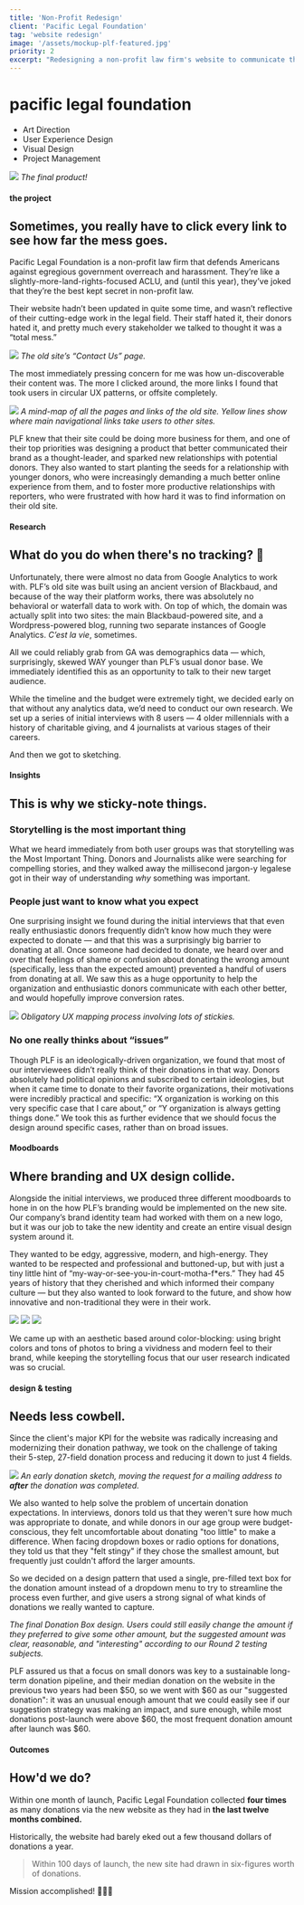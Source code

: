 ```yaml
---
title: 'Non-Profit Redesign'
client: 'Pacific Legal Foundation'
tag: 'website redesign'
image: '/assets/mockup-plf-featured.jpg'
priority: 2
excerpt: "Redesigning a non-profit law firm's website to communicate their brand and help donors contribute."
---
```


# pacific legal foundation
- Art Direction
- User Experience Design
- Visual Design
- Project Management

![](pacific-legal-foundation/A20F13E3-FB0F-49BE-9C38-D84ADE2DD5EA.png)
_The final product!_

#### the project
## Sometimes, you really have to click every link to see how far the mess goes.
Pacific Legal Foundation is a non-profit law firm that defends Americans against egregious government overreach and harassment. They’re like a slightly-more-land-rights-focused ACLU, and (until this year), they’ve joked that they’re the best kept secret in non-profit law.

Their website hadn’t been updated in quite some time, and wasn’t reflective of their cutting-edge work in the legal field. Their staff hated it, their donors hated it, and pretty much every stakeholder we talked to thought it was a “total mess.”

![](pacific-legal-foundation/14BF9B9C-009D-49DD-8683-479CA0790E9A.png)
_The old site’s “Contact Us” page._

The most immediately pressing concern for me was how un-discoverable their content was. The more I clicked around, the more links I found that took users in circular UX patterns, or offsite completely.

![](pacific-legal-foundation/current-pacificlegal-map.png)
_A mind-map of all the pages and links of the old site. Yellow lines show where main navigational links take users to other sites._

PLF knew that their site could be doing more business for them, and one of their top priorities was designing a product that better communicated their brand as a thought-leader, and sparked new relationships with potential donors. They also wanted to start planting the seeds for a relationship with younger donors, who were increasingly demanding a much better online experience from them, and to foster more productive relationships with reporters, who were frustrated with how hard it was to find information on their old site.

#### Research
## What do you do when there's no tracking? 🤔
Unfortunately, there were almost no data from Google Analytics to work with. PLF’s old site was built using an ancient version of Blackbaud, and because of the way their platform works, there was absolutely no behavioral or waterfall data to work with. On top of which, the domain was actually split into two sites: the main Blackbaud-powered site, and a Wordpress-powered blog, running two separate instances of Google Analytics. _C’est la vie_, sometimes.

All we could reliably grab from GA was demographics data — which, surprisingly, skewed WAY younger than PLF’s usual donor base. We immediately identified this as an opportunity to talk to their new target audience.

While the timeline and the budget were extremely tight, we decided early on that without any analytics data, we’d need to conduct our own research. We set up a series of initial interviews with 8 users — 4 older millennials with a history of charitable giving, and 4 journalists at various stages of their careers.

And then we got to sketching.

#### Insights
## This is why we sticky-note things.
### Storytelling is the most important thing
What we heard immediately from both user groups was that storytelling was the Most Important Thing. Donors and Journalists alike were searching for compelling stories, and they walked away the millisecond jargon-y legalese got in their way of understanding _why_ something was important.

### People just want to know what you expect
One surprising insight we found during the initial interviews that that even really enthusiastic donors frequently didn’t know how much they were expected to donate — and that this was a surprisingly big barrier to donating at all. Once someone had decided to donate, we heard over and over that feelings of shame or confusion about donating the wrong amount (specifically, less than the expected amount) prevented a handful of users from donating at all. We saw this as a huge opportunity to help the organization and enthusiastic donors communicate with each other better, and would hopefully improve conversion rates.

![](pacific-legal-foundation/IMG_6583.JPG)
_Obligatory UX mapping process involving lots of stickies._

### No one really thinks about “issues”
Though PLF is an ideologically-driven organization, we found that most of our interviewees didn’t really think of their donations in that way. Donors absolutely had political opinions and subscribed to certain ideologies, but when it came time to donate to their favorite organizations, their motivations were incredibly practical and specific: “X organization is working on this very specific case that I care about,” or “Y organization is always getting things done.” We took this as further evidence that we should focus the design around specific cases, rather than on broad issues.

#### Moodboards
## Where branding and UX design collide.
Alongside the initial interviews, we produced three different moodboards to hone in on the how PLF’s branding would be implemented on the new site. Our company’s brand identity team had worked with them on a new logo, but it was our job to take the new identity and create an entire visual design system around it.

They wanted to be edgy, aggressive, modern, and high-energy. They wanted to be respected and professional and buttoned-up, but with just a tiny little hint of “my-way-or-see-you-in-court-motha-f*ers.” They had 45 years of history that they cherished and which informed their company culture — but they also wanted to look forward to the future, and show how innovative and non-traditional they were in their work.

![](pacific-legal-foundation/1.jpg)
![](pacific-legal-foundation/3.jpg)
![](pacific-legal-foundation/14.png)

We came up with an aesthetic based around color-blocking: using bright colors and tons of photos to bring a vividness and modern feel to their brand, while keeping the storytelling focus that our user research indicated was so crucial.

#### design & testing
## Needs less cowbell.
Since the client's major KPI for the website was radically increasing and modernizing their donation pathway, we took on the challenge of taking their 5-step, 27-field donation process and reducing it down to just 4 fields.

![](pacific-legal-foundation/ink-image.png)
_An early donation sketch, moving the request for a mailing address to **after** the donation was completed._

We also wanted to help solve the problem of uncertain donation expectations. In interviews, donors told us that they weren't sure how much was appropriate to donate, and while donors in our age group were budget-conscious, they felt uncomfortable about donating "too little" to make a difference. When facing dropdown boxes or radio options for donations, they told us that they "felt stingy" if they chose the smallest amount, but frequently just couldn't afford the larger amounts.

So we decided on a design pattern that used a single, pre-filled text box for the donation amount instead of a dropdown menu to try to streamline the process even further, and give users a strong signal of what kinds of donations we really wanted to capture.


_The final Donation Box design. Users could still easily change the amount if they preferred to give some other amount, but the suggested amount was clear, reasonable, and "interesting" according to our Round 2 testing subjects._

PLF assured us that a focus on small donors was key to a sustainable long-term donation pipeline, and their median donation on the website in the previous two years had been $50, so we went with $60 as our "suggested donation": it was an unusual enough amount that we could easily see if our suggestion strategy was making an impact, and sure enough, while most donations post-launch were above $60, the most frequent donation amount after launch was $60.

#### Outcomes
## How'd we do?
Within one month of launch, Pacific Legal Foundation collected **four times** as many donations via the new website as they had in **the last twelve months combined.**

Historically, the website had barely eked out a few thousand dollars of donations a year.

> Within 100 days of launch, the new site had drawn in six-figures worth of donations.

Mission accomplished! 👩🏻‍🚀

